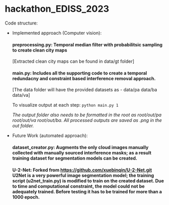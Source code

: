 # hackathon_EDISS_2023

Code structure:
 - Implemented approach (Computer vision):
     #### preprocessing.py: Temporal median filter with probabilitsic sampling to create clean city maps
     [Extracted clean city maps can be found in data/gt folder]

     #### main.py: Includes all the supporting code to create a temporal redundacny and constraint based interference removal approach.
     [The data folder will have the provided datasets as - data/pa data/ba data/va]

     To visualize output at each step: `python main.py 1`


     *The output folder also needs to be formatted in the root as root/out/pa root/out/va root/out/ba. All processed outputs are saved as .png in the out folder.*
 - Future Work (automated approach): 
     #### dataset_creator.py: Augments the only cloud images manually collected with manually sourced interference masks; as a result training dataset for segmentation models can be created.
     #### U-2-Net: Forked from https://github.com/xuebinqin/U-2-Net.git U2Net is a very powerful image segmentation model; the training script (u2net_train.py) is modified to train on the created dataset. Due to time and computational constraint, the model could not be adequately trained. Before testing it has to be trained for more than a 1000 epoch.
